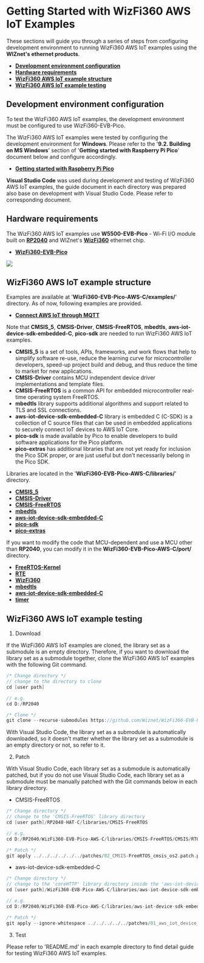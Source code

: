 # Getting Started with WizFi360 AWS IoT Examples

These sections will guide you through a series of steps from configuring development environment to running WizFi360 AWS IoT examples using the **WIZnet's ethernet products**.

- [**Development environment configuration**](#development_environment_configuration)
- [**Hardware requirements**](#hardware_requirements)
- [**WizFi360 AWS IoT example structure**](#wizfi360_aws_iot_example_structure)
- [**WizFi360 AWS IoT example testing**](#wizfi360_aws_iot_example_testing)



<a name="development_environment_configuration"></a>
## Development environment configuration

To test the WizFi360 AWS IoT examples, the development environment must be configured to use WizFi360-EVB-Pico.

The WizFi360 AWS IoT examples were tested by configuring the development environment for **Windows**. Please refer to the '**9.2. Building on MS Windows**' section of '**Getting started with Raspberry Pi Pico**' document below and configure accordingly.

- [**Getting started with Raspberry Pi Pico**][link-getting_started_with_raspberry_pi_pico]

**Visual Studio Code** was used during development and testing of WizFi360 AWS IoT examples, the guide document in each directory was prepared also base on development with Visual Studio Code. Please refer to corresponding document.



<a name="hardware_requirements"></a>
## Hardware requirements

The WizFi360 AWS IoT examples use **W5500-EVB-Pico** - Wi-Fi I/O module built on [**RP2040**][link-rp2040] and WIZnet's [**WizFi360**][link-wizfi360] ethernet chip.

- [**WizFi360-EVB-Pico**][link-wizfi360-evb-pico]

![][link-wizfi360-evb-pico_main]




<a name="wizfi360_aws_iot_example_structure"></a>
## WizFi360 AWS IoT example structure

Examples are available at '**WizFi360-EVB-Pico-AWS-C/examples/**' directory. As of now, following examples are provided.

- [**Connect AWS IoT through MQTT**][link-connect_aws_iot_through_mqtt]

Note that **CMSIS_5**, **CMSIS-Driver**, **CMSIS-FreeRTOS**, **mbedtls**, **aws-iot-device-sdk-embedded-C**, **pico-sdk** are needed to run WizFi360 AWS IoT examples.

- **CMSIS_5** is a set of tools, APIs, frameworks, and work flows that help to simplify software re-use, reduce the learning curve for microcontroller developers, speed-up project build and debug, and thus reduce the time to market for new applications.
- **CMSIS-Driver** contains MCU independent device driver implementations and template files.
- **CMSIS-FreeRTOS** is a common API for embedded microcontroller real-time operating system FreeRTOS.
- **mbedtls** library supports additional algorithms and support related to TLS and SSL connections.
- **aws-iot-device-sdk-embedded-C** library is embedded C (C-SDK) is a collection of C source files that can be used in embedded applications to securely connect IoT devices to AWS IoT Core.
- **pico-sdk** is made available by Pico to enable developers to build software applications for the Pico platform.
- **pico-extras** has additional libraries that are not yet ready for inclusion the Pico SDK proper, or are just useful but don't necessarily belong in the Pico SDK.

Libraries are located in the '**WizFi360-EVB-Pico-AWS-C/libraries/**' directory.

- [**CMSIS_5**][link-cmsis_5]
- [**CMSIS-Driver**][link-cmsis-driver]
- [**CMSIS-FreeRTOS**][link-cmsis-freertos]
- [**mbedtls**][link-mbedtls]
- [**aws-iot-device-sdk-embedded-C**][link-aws-iot-device-sdk-embedded-c]
- [**pico-sdk**][link-pico-sdk]
- [**pico-extras**][link-pico-extras]

If you want to modify the code that MCU-dependent and use a MCU other than **RP2040**, you can modify it in the **WizFi360-EVB-Pico-AWS-C/port/** directory.

- [**FreeRTOS-Kernel**][link-port_freertos-kernel]
- [**RTE**][link-port_rte]
- [**WizFi360**][link-port_wizfi360]
- [**mbedtls**][link-port_mbedtls]
- [**aws-iot-device-sdk-embedded-C**][link-port_aws_iot_device_sdk_embedded_c]
- [**timer**][link-port_timer]



<a name="wizfi360_aws_iot_example_testing"></a>
## WizFi360 AWS IoT example testing

1. Download

If the WizFi360 AWS IoT examples are cloned, the library set as a submodule is an empty directory. Therefore, if you want to download the library set as a submodule together, clone the WizFi360 AWS IoT examples with the following Git command.

```cpp
/* Change directory */
// change to the directory to clone
cd [user path]

// e.g.
cd D:/RP2040

/* Clone */
git clone --recurse-submodules https://github.com/Wiznet/WizFi360-EVB-Pico-AWS-C.git
```

With Visual Studio Code, the library set as a submodule is automatically downloaded, so it doesn't matter whether the library set as a submodule is an empty directory or not, so refer to it.

2. Patch

With Visual Studio Code, each library set as a submodule is automatically patched, but if you do not use Visual Studio Code, each library set as a submodule must be manually patched with the Git commands below in each library directory.

- CMSIS-FreeRTOS

```cpp
/* Change directory */
// change to the 'CMSIS-FreeRTOS' library directory
cd [user path]/RP2040-HAT-C/libraries/CMSIS-FreeRTOS

// e.g.
cd D:/RP2040/WizFi360-EVB-Pico-AWS-C/libraries/CMSIS-FreeRTOS/CMSIS/RTOS2/FreeRTOS/Source

/* Patch */
git apply ../../../../../../patches/02_CMSIS-FreeRTOS_cmsis_os2.patch.patch
```

- aws-iot-device-sdk-embedded-C

```cpp
/* Change directory */
// change to the 'coreHTTP' library directory inside the 'aws-iot-device-sdk-embedded-C' library directory.
cd [user path]/WizFi360-EVB-Pico-AWS-C/libraries/aws-iot-device-sdk-embedded-C/libraries/standard/coreHTTP

// e.g.
cd D:/RP2040/WizFi360-EVB-Pico-AWS-C/libraries/aws-iot-device-sdk-embedded-C/libraries/standard/coreHTTP

/* Patch */
git apply --ignore-whitespace ../../../../../patches/01_aws_iot_device_sdk_embedded_c_corehttp_network_interface.patch
```

3. Test

Please refer to 'README.md' in each example directory to find detail guide for testing WizFi360 AWS IoT examples.



<!--
Link
-->

[link-getting_started_with_raspberry_pi_pico]: https://datasheets.raspberrypi.org/pico/getting-started-with-pico.pdf
[link-rp2040]: https://www.raspberrypi.org/products/rp2040/
[link-wizfi360]: https://docs.wiznet.io/Product/Wi-Fi-Module/WizFi360/wizfi360
[link-wizfi360-evb-pico]: https://docs.wiznet.io/Product/Open-Source-Hardware/wizfi360-evb-pico
[link-wizfi360-evb-pico_main]: https://github.com/Wiznet/WizFi360-EVB-Pico-AWS-C/blob/main/static/images/getting_started/wizfi360-evb-pico_main.png
[link-connect_aws_iot_through_mqtt]: https://github.com/Wiznet/WizFi360-EVB-Pico-AWS-C/tree/main/examples/AWS_MQTT_Demo
[link-cmsis_5]: https://github.com/ARM-software/CMSIS_5
[link-cmsis-driver]: https://github.com/ARM-software/CMSIS-Driver
[link-cmsis-freertos]: https://github.com/ARM-software/CMSIS-FreeRTOS
[link-mbedtls]: https://github.com/ARMmbed/mbedtls
[link-aws-iot-device-sdk-embedded-c]: https://github.com/aws/aws-iot-device-sdk-embedded-C
[link-pico-sdk]: https://github.com/raspberrypi/pico-sdk
[link-pico-extras]: https://github.com/raspberrypi/pico-extras
[link-port_freertos-kernel]: https://github.com/Wiznet/WizFi360-EVB-Pico-AWS-C/tree/main/port/FreeRTOS-Kernel
[link-port_rte]: https://github.com/Wiznet/WizFi360-EVB-Pico-AWS-C/tree/main/port/RTE
[link-port_wizfi360]: https://github.com/Wiznet/WizFi360-EVB-Pico-AWS-C/tree/main/port/WizFi360
[link-port_mbedtls]: https://github.com/Wiznet/WizFi360-EVB-Pico-AWS-C/tree/main/port/mbedtls
[link-port_aws_iot_device_sdk_embedded_c]: https://github.com/Wiznet/WizFi360-EVB-Pico-AWS-C/tree/main/port/aws-iot-device-sdk-embedded-C
[link-port_timer]: https://github.com/Wiznet/WizFi360-EVB-Pico-AWS-C/tree/main/port/timer
